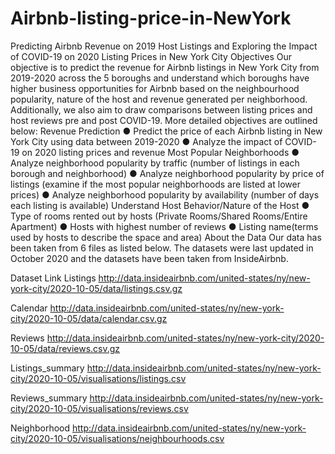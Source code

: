 # Airbnb-listing-price-in-NewYork
Predicting Airbnb Revenue on 2019 Host Listings and Exploring the Impact of COVID-19 on 2020 Listing Prices in New York City
Objectives
Our objective is to predict the revenue for Airbnb listings in New York City from 2019-2020 across the 5 boroughs and understand which boroughs have higher business opportunities for Airbnb based on the neighbourhood popularity, nature of the host and revenue generated per neighborhood. Additionally, we also aim to draw comparisons between listing prices and host reviews pre and post COVID-19. More detailed objectives are outlined below: 
Revenue Prediction
●	Predict the price of each Airbnb listing in New York City using data between 2019-2020
●	Analyze the impact of COVID-19 on 2020 listing prices and revenue 
Most Popular Neighborhoods
●	Analyze neighborhood popularity by traffic (number of listings in each borough and neighborhood)
●	Analyze neighborhood popularity by price of listings (examine if the most popular neighborhoods are listed at lower prices)
●	Analyze neighborhood popularity by availability (number of days each listing is available)
Understand Host Behavior/Nature of the Host
●	Type of rooms rented out by hosts (Private Rooms/Shared Rooms/Entire Apartment)
●	Hosts with highest number of reviews 
●	Listing name(terms used by hosts to describe the space and area)
About the Data
Our data has been taken from 6 files as listed below. The datasets were last updated in October 2020 and the datasets have been taken from InsideAirbnb.


Dataset	Link
Listings	http://data.insideairbnb.com/united-states/ny/new-york-city/2020-10-05/data/listings.csv.gz 

Calendar	http://data.insideairbnb.com/united-states/ny/new-york-city/2020-10-05/data/calendar.csv.gz 

Reviews	http://data.insideairbnb.com/united-states/ny/new-york-city/2020-10-05/data/reviews.csv.gz 

Listings_summary	http://data.insideairbnb.com/united-states/ny/new-york-city/2020-10-05/visualisations/listings.csv 

Reviews_summary	http://data.insideairbnb.com/united-states/ny/new-york-city/2020-10-05/visualisations/reviews.csv 

Neighborhood	http://data.insideairbnb.com/united-states/ny/new-york-city/2020-10-05/visualisations/neighbourhoods.csv 



